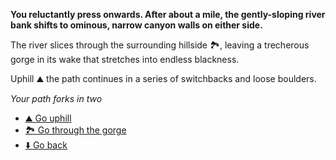 **You reluctantly press onwards. After about a mile, the gently-sloping river bank shifts to ominous, narrow canyon walls on either side.**

The river slices through the surrounding hillside 🏞️, leaving a trecherous gorge in its wake that stretches into endless blackness.

Uphill ⛰️ the path continues in a series of switchbacks and loose boulders.

*Your path forks in two* 

- [⛰️ Go uphill](8-2AA.md)
- [🏞️ Go through the gorge](8-2C.md)
- [⬇️ Go back](8-2.md)
